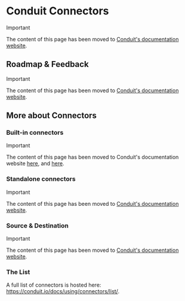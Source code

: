 # Conduit Connectors

> [!IMPORTANT]  
> The content of this page has been moved to [Conduit's documentation website](https://conduit.io/docs/core-concepts#connector).

## Roadmap & Feedback

> [!IMPORTANT]  
> The content of this page has been moved to [Conduit's documentation website](https://conduit.io/docs/future/roadmap).

## More about Connectors

### Built-in connectors

> [!IMPORTANT]  
> The content of this page has been moved to Conduit's documentation website 
> [here](https://conduit.io/docs/core-concepts#built-in-connector), and [here](/docs/using/connectors/additional-built-in-plugins).

### Standalone connectors

> [!IMPORTANT]  
> The content of this page has been moved to [Conduit's documentation website](https://conduit.io/docs/core-concepts#standalone-connector).

### Source & Destination

> [!IMPORTANT]  
> The content of this page has been moved to [Conduit's documentation website](https://conduit.io/docs/core-concepts#source-and-destination).

### The List

A full list of connectors is hosted here: <https://conduit.io/docs/using/connectors/list/>.
